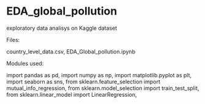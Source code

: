 # EDA_global_pollution
exploratory data analisys on Kaggle dataset

Files: 

country_level_data.csv,
EDA_Global_pollution.ipynb

Modules used:

import pandas as pd,
import numpy as np,
import matplotlib.pyplot as plt,
import seaborn as sns,
from sklearn.feature_selection import mutual_info_regression,
from sklearn.model_selection import train_test_split,
from sklearn.linear_model import LinearRegression,
